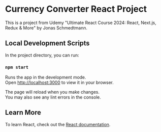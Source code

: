 # Currency Converter React Project

This is a project from Udemy "Ultimate React Course 2024: React, Next.js, Redux & More" by Jonas Schmedtmann.

## Local Development Scripts

In the project directory, you can run:

### `npm start`

Runs the app in the development mode.\
Open [http://localhost:3000](http://localhost:3000) to view it in your browser.

The page will reload when you make changes.\
You may also see any lint errors in the console.

## Learn More

To learn React, check out the [React documentation](https://reactjs.org/).
